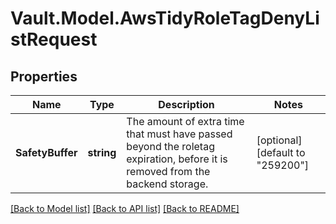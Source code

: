 # Vault.Model.AwsTidyRoleTagDenyListRequest

## Properties

Name | Type | Description | Notes
------------ | ------------- | ------------- | -------------
**SafetyBuffer** | **string** | The amount of extra time that must have passed beyond the roletag expiration, before it is removed from the backend storage. | [optional] [default to "259200"]

[[Back to Model list]](../README.md#documentation-for-models) [[Back to API list]](../README.md#documentation-for-api-endpoints) [[Back to README]](../README.md)


